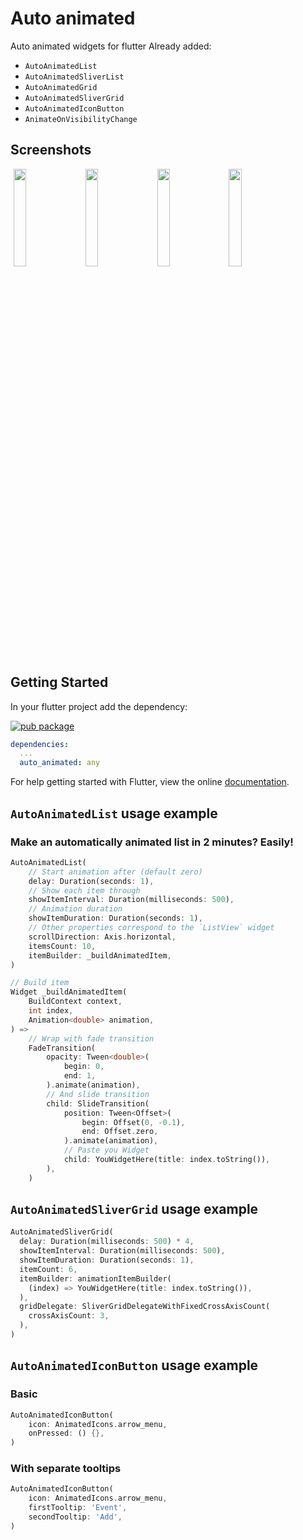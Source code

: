 # Auto animated

Auto animated widgets for flutter 
Already added:
- `AutoAnimatedList`
- `AutoAnimatedSliverList`
- `AutoAnimatedGrid`
- `AutoAnimatedSliverGrid`
- `AutoAnimatedIconButton`
- `AnimateOnVisibilityChange`

## Screenshots
<p float="left">
    <img src='https://github.com/rbcprolabs/packages.flutter/raw/master/packages/auto_animated/example/media/horizontal.gif' width="20%" hspace="1%">
    <img src='https://github.com/rbcprolabs/packages.flutter/raw/master/packages/auto_animated/example/media/vertical.gif' width="20%" hspace="1%">
    <img src='https://github.com/rbcprolabs/packages.flutter/raw/master/packages/auto_animated/example/media/combined.gif' width="20%" hspace="1%">
    <img src='https://github.com/rbcprolabs/packages.flutter/raw/master/packages/auto_animated/example/media/icon_button.gif' width="20%" hspace="1%">
</p>

## Getting Started
In your flutter project add the dependency:

[![pub package](https://img.shields.io/pub/v/auto_animated.svg)](https://pub.dartlang.org/packages/auto_animated)

```yaml
dependencies:
  ...
  auto_animated: any
```
For help getting started with Flutter, view the online [documentation](https://flutter.io/).

## `AutoAnimatedList` usage example
### Make an automatically animated list in 2 minutes? Easily!

```dart
AutoAnimatedList(
    // Start animation after (default zero)
    delay: Duration(seconds: 1),
    // Show each item through
    showItemInterval: Duration(milliseconds: 500),
    // Animation duration
    showItemDuration: Duration(seconds: 1),
    // Other properties correspond to the `ListView` widget
    scrollDirection: Axis.horizontal,
    itemsCount: 10,
    itemBuilder: _buildAnimatedItem,
)

// Build item
Widget _buildAnimatedItem(
    BuildContext context,
    int index,
    Animation<double> animation,
) =>
    // Wrap with fade transition
    FadeTransition(
        opacity: Tween<double>(
            begin: 0,
            end: 1,
        ).animate(animation),
        // And slide transition
        child: SlideTransition(
            position: Tween<Offset>(
                begin: Offset(0, -0.1),
                end: Offset.zero,
            ).animate(animation),
            // Paste you Widget
            child: YouWidgetHere(title: index.toString()),
        ),
    )
```

## `AutoAnimatedSliverGrid` usage example

```dart
AutoAnimatedSliverGrid(
  delay: Duration(milliseconds: 500) * 4,
  showItemInterval: Duration(milliseconds: 500),
  showItemDuration: Duration(seconds: 1),
  itemCount: 6,
  itemBuilder: animationItemBuilder(
    (index) => YouWidgetHere(title: index.toString()),
  ),
  gridDelegate: SliverGridDelegateWithFixedCrossAxisCount(
    crossAxisCount: 3,
  ),
)
```

## `AutoAnimatedIconButton` usage example
### Basic
```dart
AutoAnimatedIconButton(
    icon: AnimatedIcons.arrow_menu,
    onPressed: () {},
)
```
### With separate tooltips
```dart
AutoAnimatedIconButton(
    icon: AnimatedIcons.arrow_menu,
    firstTooltip: 'Event',
    secondTooltip: 'Add',
)
```
